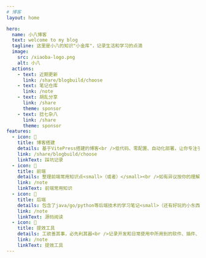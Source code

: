 ```yaml
---
# 博客
layout: home

hero:
  name: 小八博客
  text: welcome to my blog
  tagline: 这里是小八的知识"小金库"，记录生活和学习的点滴
  image:
    src: /xiaoba-logo.png
    alt: 小八
  actions:
    - text: 近期更新
      link: /share/blogbuild/choose
    - text: 笔记仓库
      link: /note
    - text: 胡乱分享
      link: /share
      theme: sponsor
    - text: 捻七杂八
      link: /share
      theme: sponsor
features:
  - icon: 🐞
    title: 博客搭建
    details: 基于VitePress搭建的博客<br />低代码、零配置、自动化部署，让你专注于内容创作
    link: /share/blogbuild/choose
    linkText: 踩坑记录
  - icon: 📖
    title: 前端
    details: 整理前端常用知识点<small>（或者）</small><br />如有异议按你的理解为主，不接受反驳
    link: /note
    linkText: 前端常用知识
  - icon: 📘
    title: 后端
    details: 包含了java/go/python等后端技术的学习笔记<small>（还有好玩的小东西）</small><br />
    link: /note
    linkText: 源码阅读
  - icon: 🧰
    title: 提效工具
    details: 工欲善其事，必先利其器<br />记录开发和日常使用中所用到的软件、插件、扩展等
    link: /note
    linkText: 提效工具
---
```


<script setup>
import Home from '../../docs/.vitepress/views/Home/index.vue'
</script>

<Home />


